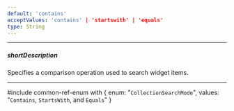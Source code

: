 ```yaml
---
default: 'contains'
acceptValues: 'contains' | 'startswith' | 'equals'
type: String
---
```

---
##### shortDescription
Specifies a comparison operation used to search widget items.

---
#include common-ref-enum with {
    enum: "`CollectionSearchMode`",
    values: "`Contains`, `StartsWith`, and `Equals`"
}